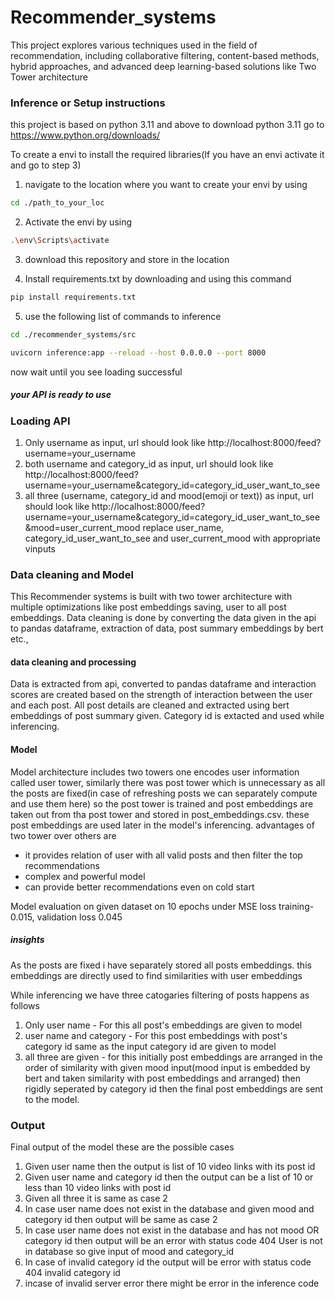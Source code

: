 # Recommender_systems

This project explores various techniques used in the field of recommendation, including collaborative filtering, content-based methods, hybrid approaches, and advanced deep learning-based solutions like Two Tower architecture

### Inference or Setup instructions
this project is based on python 3.11 and above
to download python 3.11 go to https://www.python.org/downloads/

To create a envi to install the required libraries(If you have an envi activate it and go to step 3)

1. navigate to the location where you want to create your envi by using
```bash
cd ./path_to_your_loc
```

2. Activate the envi by using
 ```bash
.\env\Scripts\activate
```
3. download this repository and store in the location

4. Install requirements.txt by downloading and using this command
 ```bash
pip install requirements.txt
```

5. use the following list of commands to inference
```bash
cd ./recommender_systems/src
```
```bash
uvicorn inference:app --reload --host 0.0.0.0 --port 8000
```

now wait until you see loading successful 
##### your API is ready to use
### Loading API
1. Only username as input, url should look like http://localhost:8000/feed?username=your_username
2. both username and category_id as input, url should look like http://localhost:8000/feed?username=your_username&category_id=category_id_user_want_to_see
3. all three (username, category_id and mood(emoji or text)) as input, url should look like http://localhost:8000/feed?username=your_username&category_id=category_id_user_want_to_see&mood=user_current_mood
replace user_name, category_id_user_want_to_see and user_current_mood with appropriate vinputs
### Data cleaning and Model
This Recommender systems is built with two tower architecture with multiple optimizations like post embeddings saving, user to all post embeddings. Data cleaning is done by converting the data given in the api to pandas dataframe, extraction of data, post summary embeddings by bert etc.,
#### data cleaning and processing
Data is extracted from api, converted to pandas dataframe and interaction scores are created based on the strength of interaction between the user and each post. All post details are cleaned and extracted using bert embeddings of post summary given. Category id is extacted and used while inferencing.

#### Model 
Model architecture includes two towers one encodes user information called user tower, similarly there was post tower which is unnecessary as all the posts are fixed(in case of refreshing posts we can separately compute and use them here) so the post tower is trained and post embeddings are taken out from tha post tower and stored in post_embeddings.csv. these post embeddings are used later in the model's inferencing.
advantages of two tower over others are 
* it provides relation of user with all valid posts and then filter the top recommendations
* complex and powerful model
* can provide better recommendations even on cold start

Model evaluation on given dataset
on 10 epochs
under MSE loss training-0.015, validation loss 0.045

##### insights
As the posts are fixed i have separately stored all posts embeddings. this embeddings are directly used to find similarities with user embeddings

While inferencing we have three catogaries filtering of posts happens as follows
1. Only user name - For this all post's embeddings are given to model
2. user name and category - For this post embeddings with post's category id same as the input category id are given to model
3. all three are given - for this initially post embeddings are arranged in the order of similarity with given mood input(mood input is embedded by bert and taken similarity with post embeddings and arranged) then rigidly seperated by category id then the final post embeddings are sent to the model.

 ### Output
 Final output of the model
 these are the possible cases
 1. Given user name then the output is list of 10 video links with its post id
 2. Given user name and category id then the output can be a list of 10 or less than 10 video links with post id
 3. Given all three it is same as case 2
 4. In case user name does not exist in the database and given mood and category id then output will be same as case 2
 5. In case user name does not exist in the database and has not mood OR category id then output will be an error with status code 404 User is not in database so give input of mood and category_id
 6. In case of invalid category id the output will be error with status code 404 invalid category id
 7. incase of invalid server error there might be error in the inference code
